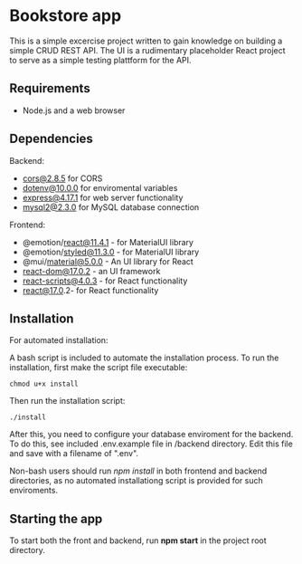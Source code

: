 # Bookstore app
This is a simple excercise project written to gain knowledge on building a simple CRUD REST API. The UI is a rudimentary placeholder React project to serve as a simple testing plattform for the API. 

## Requirements
 - Node.js and a web browser
 
## Dependencies

Backend:

- cors@2.8.5 for CORS
- dotenv@10.0.0 for enviromental variables
- express@4.17.1 for web server functionality
- mysql2@2.3.0 for MySQL database connection


Frontend:

- @emotion/react@11.4.1 - for MaterialUI library
- @emotion/styled@11.3.0 - for MaterialUI library
- @mui/material@5.0.0 - An UI library for React
- react-dom@17.0.2 - an UI framework
- react-scripts@4.0.3 - for React functionality
- react@17.0.2- for React functionality


## Installation

For automated installation:

A bash script is included to automate the installation process. To run the installation, first make the script file executable:

    chmod u+x install

Then run the installation script:

    ./install

After this, you need to configure your database enviroment for the backend. To do this, see included .env.example file in /backend directory. Edit this file and save with a filename of ".env". 


Non-bash users should run *npm install* in both frontend and backend directories, as no automated installationg script is provided for such enviroments.

## Starting the app

To start both the front and backend, run **npm start** in the project root directory.
